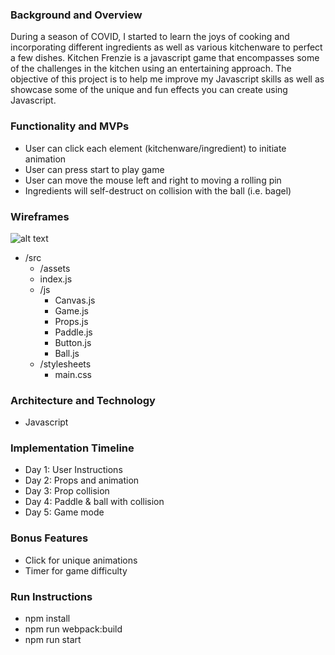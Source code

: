 ### Background and Overview
During a season of COVID, I started to learn the joys of cooking and incorporating different ingredients as well as various kitchenware to perfect a few dishes. Kitchen Frenzie is a javascript game that encompasses some of the challenges in the kitchen using an entertaining approach. The objective of this project is to help me improve my Javascript skills as well as showcase some of the unique and fun effects you can create using Javascript.

### Functionality and MVPs
- User can click each element (kitchenware/ingredient) to initiate animation
- User can press start to play game
- User can move the mouse left and right to moving a rolling pin
- Ingredients will self-destruct on collision with the ball (i.e. bagel)

### Wireframes
![alt text](https://github.com/jamhanpar/javascript_project/blob/main/0.%20planning/images/wireframe.PNG?raw=true)

- /src
    - /assets
    - index.js
    - /js
        - Canvas.js
        - Game.js
        - Props.js
        - Paddle.js
        - Button.js
        - Ball.js
    - /stylesheets
        - main.css

### Architecture and Technology
- Javascript

### Implementation Timeline
- Day 1: User Instructions
- Day 2: Props and animation
- Day 3: Prop collision
- Day 4: Paddle & ball with collision
- Day 5: Game mode

### Bonus Features
- Click for unique animations
- Timer for game difficulty

### Run Instructions
- npm install
- npm run webpack:build
- npm run start
